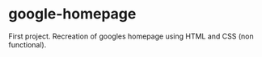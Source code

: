 # google-homepage
First project. Recreation of googles homepage using HTML and CSS (non functional).
